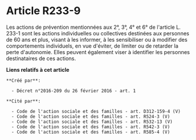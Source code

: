 # Article R233-9

Les actions de prévention mentionnées aux 2°, 3°, 4° et 6° de l'article L. 233-1 sont les actions individuelles ou
collectives destinées aux personnes de 60 ans et plus, visant à les informer, à les sensibiliser ou à modifier des
comportements individuels, en vue d'éviter, de limiter ou de retarder la perte d'autonomie. Elles peuvent également viser à
identifier les personnes destinataires de ces actions.

**Liens relatifs à cet article**

	**Créé par**:

	  - Décret n°2016-209 du 26 février 2016 - art. 1

	**Cité par**:

	  - Code de l'action sociale et des familles - art. D312-159-4 (V)
	  - Code de l'action sociale et des familles - art. R524-3 (V)
	  - Code de l'action sociale et des familles - art. R532-13 (V)
	  - Code de l'action sociale et des familles - art. R542-3 (V)
	  - Code de l'action sociale et des familles - art. R585-4 (V)
